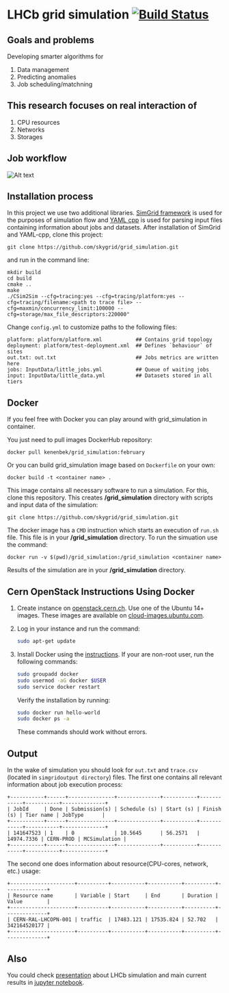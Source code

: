 # LHCb grid simulation [![Build Status](https://travis-ci.org/skygrid/grid_simulation.svg?branch=master)](https://travis-ci.org/skygrid/grid_simulation)

## Goals and problems 
Developing smarter algorithms for

1. Data management
2. Predicting anomalies
3. Job scheduling/matchning

## This research focuses on real interaction of 
1. CPU resources
2. Networks
3. Storages

## Job workflow

![Alt text](https://pp.vk.me/c638316/v638316287/23a2c/Z2Zl5Qtk9eg.jpg "Simulation process")

## Installation process

In this project we use two additional libraries. [SimGrid framework](https://github.com/simgrid/simgrid) is used for the purposes of simulation flow and [YAML cpp](https://github.com/jbeder/yaml-cpp) is used for parsing input files containing information about jobs and datasets.
After installation of SimGrid and YAML-cpp, clone this project:
```
git clone https://github.com/skygrid/grid_simulation.git
```
and run in the command line:

```
mkdir build
cd build
cmake .. 
make
./CSim2Sim --cfg=tracing:yes --cfg=tracing/platform:yes --cfg=tracing/filename:<path to trace file> --cfg=maxmin/concurrency_limit:100000 --cfg=storage/max_file_descriptors:220000"
```
Change `config.yml` to customize paths to the following files:
```
platform: platform/platform.xml           ## Contains grid topology
deployment: platform/test-deployment.xml  ## Defines `behaviour` of sites 
out.txt: out.txt                          ## Jobs metrics are written here 
jobs: InputData/little_jobs.yml           ## Queue of waiting jobs
input: InputData/little_data.yml          ## Datasets stored in all tiers 
```
## Docker

If you feel free with Docker you can play around with grid_simulation in container.

You just need to pull images DockerHub repository:
```
docker pull kenenbek/grid_simulation:february
```

Or you can build grid_simulation image based on `Dockerfile` on your own:
```
docker build -t <container name> .
```

This image contains all necessary software to run a simulation. For this, clone this repository. This creates **/grid_simulation** directory with scripts and input data of the simulation:

```
git clone https://github.com/skygrid/grid_simulation.git
```

The docker image has a `CMD` instruction which starts an execution of `run.sh` file. This file is in your **/grid_simulation** directory. To run the simuation use the command:
```
docker run -v $(pwd)/grid_simulation:/grid_simulation <container name>
```

Results of the simulation are in your **/grid_simulation** directory.

## Cern OpenStack Instructions Using Docker
1. Create instance on [openstack.cern.ch](https://openstack.cern.ch). Use one of the Ubuntu 14+ images. These images are available on [cloud-images.ubuntu.com](http://cloud-images.ubuntu.com/).

2. Log in your instance and run the command:

    ```bash
    sudo apt-get update
    ```

3. Install Docker using the [instructions](https://docs.docker.com/engine/installation/linux/ubuntulinux/). If your are non-root user, run the following commands:

    ```bash
    sudo groupadd docker
    sudo usermod -aG docker $USER
    sudo service docker restart
    ```

    Verify the installation by running:

    ```bash
    sudo docker run hello-world
    sudo docker ps -a
    ```

    These commands should work without errors.


## Output

In the wake of simulation you should look for `out.txt` and `trace.csv` (located in `simgridoutput directory`) files.
The first one contains all relevant information about job execution process:
```
+-----------+------+---------------+--------------+-----------+------------+-----------+--------------+
| JobId     | Done | Submission(s) | Schedule (s) | Start (s) | Finish (s) | Tier name | JobType      |
+-----------+------+---------------+--------------+-----------+------------+-----------+--------------+
| 141647523 | 1    | 0             | 10.5645      | 56.2571   | 14974.7336 | CERN-PROD | MCSimulation |
+-----------+------+---------------+--------------+-----------+------------+-----------+--------------+
```

The second one does information about resource(CPU-cores, network, etc.) usage:
```
+---------------------+----------+-----------+-----------+----------+--------------+
| Resource name       | Variable | Start     | End       | Duration | Value        |
+---------------------+----------+-----------+-----------+----------+--------------+
| CERN-RAL-LHCOPN-001 | traffic  | 17483.121 | 17535.824 | 52.702   | 342164520177 |
+---------------------+----------+-----------+-----------+----------+--------------+
```

## Also

You could check [presentation](https://github.com/skygrid/grid_simulation/blob/master/results/work.pdf) about LHCb simulation and
main current results in [jupyter notebook](https://github.com/skygrid/grid_simulation/blob/master/results/Plots.ipynb).
